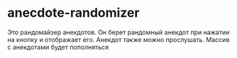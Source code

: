 # anecdote-randomizer
Это рандомайзер анекдотов. Он берет рандомный анекдот при нажатии на кнопку и отображает его. Анекдот также можно прослушать. Массив с анекдотами будет пополняться
